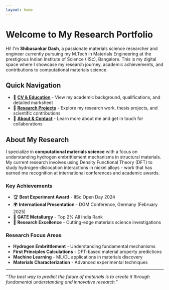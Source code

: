```yaml
---
layout: home
---
```


# Welcome to My Research Portfolio

Hi! I'm **Shibasankar Dash**, a passionate materials science researcher and engineer currently pursuing my M.Tech in Materials Engineering at the prestigious Indian Institute of Science (IISc), Bangalore. This is my digital space where I showcase my research journey, academic achievements, and contributions to computational materials science.

## Quick Navigation

- 📄 **[CV & Education](/cv/)** - View my academic background, qualifications, and detailed marksheet
- 🚀 **[Research Projects](/projects/)** - Explore my research work, thesis projects, and scientific contributions
- 📧 **[About & Contact](/about/)** - Learn more about me and get in touch for collaborations

## About My Research

I specialize in **computational materials science** with a focus on understanding hydrogen embrittlement mechanisms in structural materials. My current research involves using Density Functional Theory (DFT) to study hydrogen-dislocation interactions in nickel alloys - work that has earned me recognition at international conferences and academic awards.

### Key Achievements
- 🏆 **Best Experiment Award** - IISc Open Day 2024
- 🌍 **International Presentation** - DGM Conference, Germany (February 2025)
- 🎯 **GATE Metallurgy** - Top 2% All India Rank
- 🔬 **Research Excellence** - Cutting-edge materials science investigations

### Research Focus Areas
- **Hydrogen Embrittlement** - Understanding fundamental mechanisms
- **First Principles Calculations** - DFT-based material property predictions
- **Machine Learning** - ML/DL applications in materials discovery
- **Materials Characterization** - Advanced experimental techniques

---

*"The best way to predict the future of materials is to create it through fundamental understanding and innovative research."*
